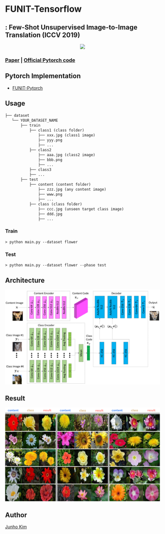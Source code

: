 # FUNIT-Tensorflow
## : Few-Shot Unsupervised Image-to-Image Translation (ICCV 2019)

<div align="center">
 <img src="./assets/animal.gif">
</div>

### [Paper](https://arxiv.org/abs/1905.01723) | [Official Pytorch code](https://github.com/NVlabs/FUNIT) 

## Pytorch Implementation
* [FUNIT-Pytorch](https://github.com/znxlwm/FUNIT-pytorch)

## Usage
```
├── dataset
   └── YOUR_DATASET_NAME
       ├── train
           ├── class1 (class folder)
               ├── xxx.jpg (class1 image)
               ├── yyy.png
               ├── ...
           ├── class2
               ├── aaa.jpg (class2 image)
               ├── bbb.png
               ├── ...
           ├── class3
           ├── ...
       ├── test
           ├── content (content folder)
               ├── zzz.jpg (any content image)
               ├── www.png
               ├── ...
           ├── class (class folder)
               ├── ccc.jpg (unseen target class image)
               ├── ddd.jpg
               ├── ...
```

### Train
```
> python main.py --dataset flower
```

### Test
```
> python main.py --dataset flower --phase test
```

## Architecture
![architecture](./assets/architecture.png)

## Result
![result](./assets/result.png)

## Author
[Junho Kim](http://bit.ly/jhkim_ai)
